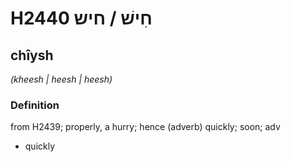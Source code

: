 # H2440 חִישׁ / חיש

## chîysh

_(kheesh | heesh | heesh)_

### Definition

from H2439; properly, a hurry; hence (adverb) quickly; soon; adv

- quickly

